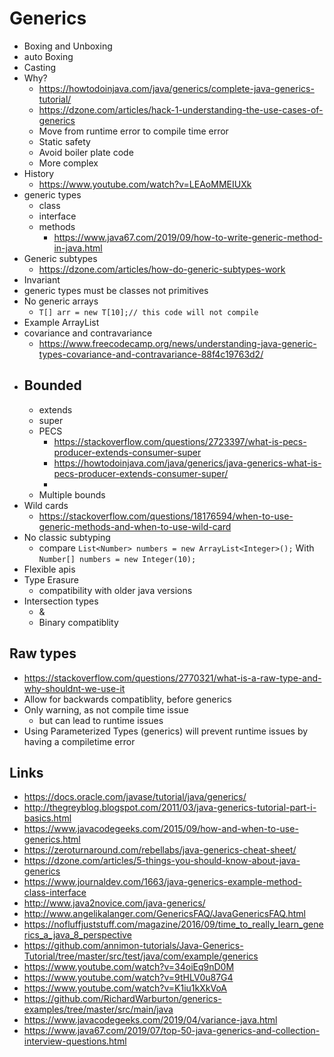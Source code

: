 # Generics

- Boxing and Unboxing
- auto Boxing
- Casting
- Why?
  - https://howtodoinjava.com/java/generics/complete-java-generics-tutorial/
  - https://dzone.com/articles/hack-1-understanding-the-use-cases-of-generics
  - Move from runtime error to compile time error
  - Static safety
  - Avoid boiler plate code
  - More complex
- History
  - https://www.youtube.com/watch?v=LEAoMMEIUXk
- generic types
  - class
  - interface
  - methods
    - https://www.java67.com/2019/09/how-to-write-generic-method-in-java.html
- Generic subtypes
  - https://dzone.com/articles/how-do-generic-subtypes-work
- Invariant
- generic types must be classes not primitives
- No generic arrays
  - `T[] arr = new T[10];// this code will not compile`
- Example ArrayList
- covariance and contravariance
  - https://www.freecodecamp.org/news/understanding-java-generic-types-covariance-and-contravariance-88f4c19763d2/
- Bounded
    -
  - extends
  - super
  - PECS
    - https://stackoverflow.com/questions/2723397/what-is-pecs-producer-extends-consumer-super
    - https://howtodoinjava.com/java/generics/java-generics-what-is-pecs-producer-extends-consumer-super/
    -
  - Multiple bounds
- Wild cards
  - https://stackoverflow.com/questions/18176594/when-to-use-generic-methods-and-when-to-use-wild-card
- No classic subtyping
  - compare `List<Number> numbers = new ArrayList<Integer>();` With `Number[] numbers = new Integer(10);`
- Flexible apis
- Type Erasure
  - compatibility with older java versions
- Intersection types
  - &
  - Binary compatiblity

## Raw types

- https://stackoverflow.com/questions/2770321/what-is-a-raw-type-and-why-shouldnt-we-use-it
- Allow for backwards compatiblity, before generics
- Only warning, as not compile time issue
  - but can lead to runtime issues
- Using Parameterized Types (generics) will prevent runtime issues by having a compiletime error

## Links

- https://docs.oracle.com/javase/tutorial/java/generics/
- http://thegreyblog.blogspot.com/2011/03/java-generics-tutorial-part-i-basics.html
- https://www.javacodegeeks.com/2015/09/how-and-when-to-use-generics.html
- https://zeroturnaround.com/rebellabs/java-generics-cheat-sheet/
- https://dzone.com/articles/5-things-you-should-know-about-java-generics
- https://www.journaldev.com/1663/java-generics-example-method-class-interface
- http://www.java2novice.com/java-generics/
- http://www.angelikalanger.com/GenericsFAQ/JavaGenericsFAQ.html
- https://nofluffjuststuff.com/magazine/2016/09/time_to_really_learn_generics_a_java_8_perspective
- https://github.com/annimon-tutorials/Java-Generics-Tutorial/tree/master/src/test/java/com/example/generics
- https://www.youtube.com/watch?v=34oiEq9nD0M
- https://www.youtube.com/watch?v=9tHLV0u87G4
- https://www.youtube.com/watch?v=K1iu1kXkVoA
- https://github.com/RichardWarburton/generics-examples/tree/master/src/main/java
- https://www.javacodegeeks.com/2019/04/variance-java.html
- https://www.java67.com/2019/07/top-50-java-generics-and-collection-interview-questions.html
